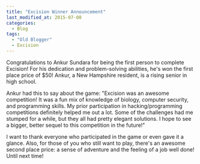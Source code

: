 ```yaml
---
title: "Excision Winner Announcement"
last_modified_at: 2015-07-08
categories:
  - Blog
tags:
  - "Old Blogger"
  - Excision
---
```

Congratulations to Ankur Sundara for being the first person to complete Excision! For his dedication and problem-solving abilities, he's won the first place price of $50! Ankur, a New Hampshire resident, is a rising senior in high school.  

Ankur had this to say about the game: "Excision was an awesome competition! It was a fun mix of knowledge of biology, computer security, and programming skills. My prior participation in hacking/programming competitions definitely helped me out a lot. Some of the challenges had me stumped for a while, but they all had pretty elegant solutions. I hope to see a bigger, better sequel to this competition in the future!"

I want to thank everyone who participated in the game or even gave it a glance. Also, for those of you who still want to play, there's an awesome second place price: a sense of adventure and the feeling of a job well done! Until next time!